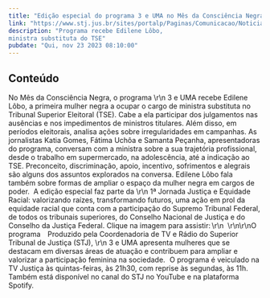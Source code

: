 ```yaml
---
title: "Edição especial do programa 3 e UMA no Mês da Consciência Negra"
link: "https://www.stj.jus.br/sites/portalp/Paginas/Comunicacao/Noticias/2023/23112023-Edicao-especial-do-programa-3-e-UMA-no-Mes-da-Consciencia-Negra--.aspx"
description: "Programa recebe Edilene Lôbo,
ministra substituta do TSE"
pubdate: "Qui, nov 23 2023 08:10:00"
---
```


## Conteúdo

​No Mês da Consciência Negra, o programa  \r\n   3 e UMA recebe Edilene Lôbo, a primeira mulher negra a ocupar o cargo de ministra substituta no Tribunal Superior Eleitoral (TSE). Cabe a ela participar dos julgamentos nas ausências e nos impedimentos de ministros titulares. Além disso, em períodos eleitorais, analisa ações sobre irregularidades em campanhas. As jornalistas Katia Gomes, Fátima Uchôa e Samanta Peçanha, apresentadoras do programa, conversam com a ministra sobre a sua trajetória profissional, desde o trabalho em supermercado, na adolescência, até a indicação ao TSE. Preconceito, discriminação, apoio, incentivo, sofrimentos e alegrais são alguns dos assuntos explorados na conversa. Edilene Lôbo fala também sobre formas de ampliar o espaço da mulher negra em cargos de poder.  A edição especial faz parte da \r\n   1ª Jornada Justiça e Equidade Racial: valorizando raízes, transformando futuros, uma ação em prol da equidade racial que conta com a participação do Supremo Tribunal Federal, de todos os tribunais superiores, do Conselho Nacional de Justiça e do Conselho da Justiça Federal. Clique na imagem para assistir: \r\n    \r\n\r\nO programa     Produzido pela Coordenadoria de TV e Rádio do Superior Tribunal de Justiça (STJ), \r\n   3 e UMA apresenta mulheres que se destacam em diversas áreas de atuação e contribuem para ampliar e valorizar a participação feminina na sociedade.   O programa é veiculado na TV Justiça às quintas-feiras, às 21h30, com reprise às segundas, às 11h. Também está disponível no canal do STJ no YouTube e na plataforma Spotify.   
